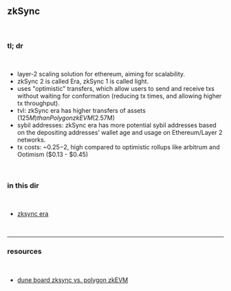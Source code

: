 ## zkSync

<br>

### tl; dr

<br>

* layer-2 scaling solution for ethereum, aiming for scalability. 
* zkSync 2 is called Era, zkSync 1 is called light.
* uses "optimistic" transfers, which allow users to send and receive txs without waiting for conformation (reducing tx times, and allowing higher tx throughput).
* tvl: zkSync era has higher transfers of assets ($125M) than Polygon zkEVM ($2.57M) 
* sybil addresses: zkSync era has more potential sybil addresses based on the depositing addresses’ wallet age and usage on Ethereum/Layer 2 networks. 
* tx costs: ~$0.25-$2, high compared to optimistic rollups like arbitrum and Ootimism ($0.13 - $0.45)

<br>

### in this dir

<br>

* [zksync era](era.md)

<br>

----

### resources

<br>

* [dune board zksync vs. polygon zkEVM](https://dune.com/21shares_research/zkevm-comparison-zksync-era-vs-polygon-hermez)
